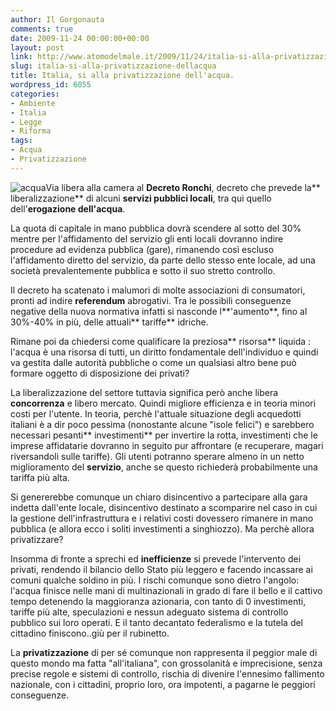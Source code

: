 ```yaml
---
author: Il Gorgonauta
comments: true
date: 2009-11-24 00:00:00+00:00
layout: post
link: http://www.atomodelmale.it/2009/11/24/italia-si-alla-privatizzazione-dellacqua/
slug: italia-si-alla-privatizzazione-dellacqua
title: Italia, si alla privatizzazione dell'acqua.
wordpress_id: 6055
categories:
- Ambiente
- Italia
- Legge
- Riforma
tags:
- Acqua
- Privatizzazione
---
```


![acqua](http://www.atomodelmale.it/wp-content/uploads/2009/03/acqua-300x232.jpg)Via libera alla camera al **Decreto Ronchi**, decreto che prevede la** liberalizzazione** di alcuni **servizi pubblici locali**, tra qui quello dell'**erogazione dell'acqua**.

La quota di capitale in mano pubblica dovrà scendere al sotto del 30% mentre per l'affidamento del servizio gli enti locali dovranno indire procedure ad evidenza pubblica (gare), rimanendo così escluso  l'affidamento diretto del servizio, da parte dello stesso ente locale, ad una società prevalentemente pubblica e sotto il suo stretto controllo.

Il decreto ha scatenato i malumori di molte associazioni di consumatori, pronti ad indire **referendum** abrogativi. Tra le possibili conseguenze negative della nuova normativa infatti si nasconde l**'aumento**, fino al 30%-40% in più, delle attuali** tariffe** idriche.

Rimane poi da chiedersi come qualificare la preziosa** risorsa** liquida : l'acqua è una risorsa di tutti, un diritto fondamentale dell'individuo e quindi va gestita dalle autorità pubbliche o come un qualsiasi altro bene può formare oggetto di disposizione dei privati?

<!-- more -->


La liberalizzazione del settore tuttavia significa però anche libera **concorrenza** e libero mercato. Quindi migliore efficienza e in teoria minori costi per l'utente. In teoria, perchè l'attuale situazione degli acquedotti italiani è a dir poco pessima (nonostante alcune "isole felici") e sarebbero necessari pesanti** investimenti** per invertire la rotta, investimenti che le imprese affidatarie dovranno in seguito pur affrontare (e recuperare, magari riversandoli sulle tariffe). Gli utenti potranno sperare almeno in un netto miglioramento del **servizio**, anche se questo richiederà probabilmente una tariffa più alta.

Si genererebbe comunque un chiaro disincentivo a partecipare alla gara indetta dall'ente locale, disincentivo destinato a scomparire nel caso in cui la gestione dell'infrastruttura e i relativi costi dovessero rimanere in mano pubblica (e allora ecco i soliti investimenti a singhiozzo). Ma perchè allora privatizzare?

Insomma di fronte a sprechi ed **inefficienze** si prevede l'intervento dei privati, rendendo il bilancio dello Stato più leggero e facendo incassare ai comuni qualche soldino in più. I rischi comunque sono dietro l'angolo: l'acqua finisce nelle mani di multinazionali in grado di fare il bello e il cattivo tempo detenendo la maggioranza azionaria, con tanto di 0 investimenti, tariffe più alte, speculazioni e nessun adeguato sistema di controllo pubblico sui loro operati. E il tanto decantato federalismo e la tutela del cittadino finiscono..giù per il rubinetto.

La **privatizzazione** di per sé comunque non rappresenta il peggior male di questo mondo ma fatta "all'italiana", con grossolanità e imprecisione, senza precise regole e sistemi di controllo, rischia di divenire l'ennesimo fallimento nazionale, con i cittadini, proprio loro, ora impotenti, a pagarne le peggiori conseguenze.
